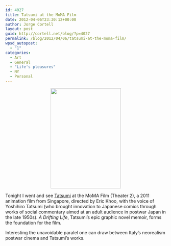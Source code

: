 ```yaml
---
id: 4027
title: Tatsumi at the MoMA Film
date: 2012-04-06T23:30:12+00:00
author: Jorge Cortell
layout: post
guid: http://cortell.net/blog/?p=4027
permalink: /blog/2012/04/06/tatsumi-at-the-moma-film/
wpsd_autopost:
  - "1"
categories:
  - Art
  - General
  - "Life's pleasures"
  - NY
  - Personal
---
```

<p style="text-align: center">
  <img class="alignnone" title="Tatsumi film" src="http://upload.wikimedia.org/wikipedia/en/thumb/4/49/Tatsumi_movie_poster.jpg/220px-Tatsumi_movie_poster.jpg" alt="" width="220" height="314" />
</p>

Tonight I went and see <a title="http://www.moma.org/visit/calendar/film_screenings/14888" href="http://www.moma.org/visit/calendar/film_screenings/14888" target="_blank">Tatsumi</a> at the MoMA Film (Theater 2), a 2011 animation film from Singapore, directed by Eric Khoo, with the voice of Yoshihiro Tatsumi (who brought innovation to Japanese comics through works of social commentary aimed at an adult audience in postwar Japan in the late 1950s). _A Drifting Life_, Tatsumi’s epic graphic novel memoir, forms the foundation for the film.

Interesting the unavoidable paralel one can draw between Italy&#8217;s neorealism postwar cinema and Tatsumi&#8217;s works.